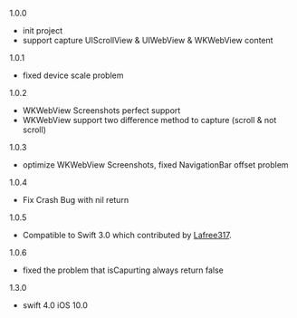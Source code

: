 1.0.0

* init project
* support capture UIScrollView & UIWebView & WKWebView content

1.0.1

* fixed device scale problem

1.0.2

* WKWebView Screenshots perfect support
* WKWebView support two difference method to capture (scroll & not scroll)

1.0.3

* optimize WKWebView Screenshots, fixed NavigationBar offset problem

1.0.4

* Fix Crash Bug with nil return

1.0.5

* Compatible to Swift 3.0 which contributed by [Lafree317](https://github.com/Lafree317).

1.0.6

* fixed the problem that isCapurting always return false

1.3.0

* swift 4.0  iOS 10.0
